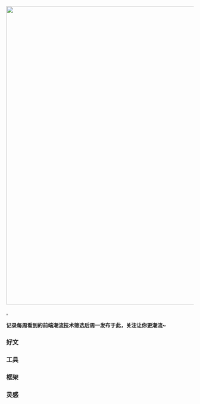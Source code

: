<img src="https://gw.alipayobjects.com/zos/k/h5/hzL4LG.jpg" width="800" />

<small>。</small>

**记录每周看到的前端潮流技术筛选后周一发布于此，关注让你更潮流~**

### 好文

### 工具

### 框架

### 灵感
